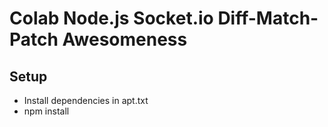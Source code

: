 # Colab Node.js Socket.io Diff-Match-Patch Awesomeness

## Setup

* Install dependencies in apt.txt
* npm install

